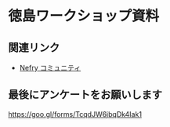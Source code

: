 
# 徳島ワークショップ資料

## 関連リンク
- [Nefry コミュニティ](https://www.facebook.com/groups/nefry/)

## 最後にアンケートをお願いします

https://goo.gl/forms/TcqdJW6jbqDk4Iak1